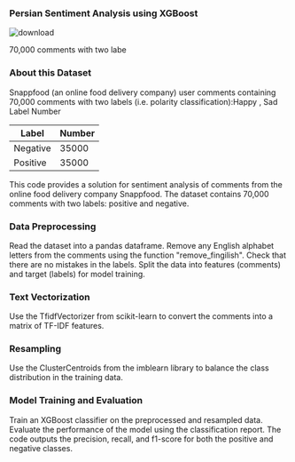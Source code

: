 ### Persian Sentiment Analysis using XGBoost

![download](https://user-images.githubusercontent.com/75095471/218544096-15247dca-63bd-4824-9b2c-f24240a7d5b3.jpeg)

70,000 comments with two labe

### About this Dataset
Snappfood (an online food delivery company) user comments containing 70,000 comments with two labels (i.e. polarity classification):Happy , Sad
Label	Number

<table>
<thead>
<tr>
<th>Label</th>
<th>Number</th>
</tr>
</thead>
<tbody>
<tr>
<td>Negative</td>
<td>35000</td>
</tr>
<tr>
<td>Positive</td>
<td>35000</td>
</tr>
</tbody>
</table>

This code provides a solution for sentiment analysis of comments from the online food delivery company Snappfood. The dataset contains 70,000 comments with two labels: positive and negative.

### Data Preprocessing

Read the dataset into a pandas dataframe.
Remove any English alphabet letters from the comments using the function "remove_fingilish".
Check that there are no mistakes in the labels.
Split the data into features (comments) and target (labels) for model training.

### Text Vectorization

Use the TfidfVectorizer from scikit-learn to convert the comments into a matrix of TF-IDF features.

### Resampling

Use the ClusterCentroids from the imblearn library to balance the class distribution in the training data.

### Model Training and Evaluation

Train an XGBoost classifier on the preprocessed and resampled data.
Evaluate the performance of the model using the classification report.
The code outputs the precision, recall, and f1-score for both the positive and negative classes.
